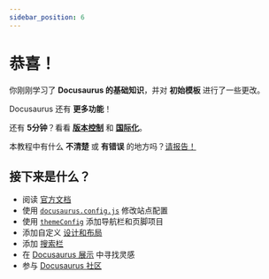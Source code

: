 ```yaml
---
sidebar_position: 6
---
```


# 恭喜！

你刚刚学习了 **Docusaurus 的基础知识**，并对 **初始模板** 进行了一些更改。

Docusaurus 还有 **更多功能**！

还有 **5分钟**？看看 **[版本控制](../tutorial-extras/manage-docs-versions.md)** 和 **[国际化](../tutorial-extras/translate-your-site.md)**。

本教程中有什么 **不清楚** 或 **有错误** 的地方吗？[请报告！](https://github.com/facebook/docusaurus/discussions/4610)

## 接下来是什么？

- 阅读 [官方文档](https://docusaurus.io/)
- 使用 [`docusaurus.config.js`](https://docusaurus.io/docs/api/docusaurus-config) 修改站点配置
- 使用 [`themeConfig`](https://docusaurus.io/docs/api/themes/configuration) 添加导航栏和页脚项目
- 添加自定义 [设计和布局](https://docusaurus.io/docs/styling-layout)
- 添加 [搜索栏](https://docusaurus.io/docs/search)
- 在 [Docusaurus 展示](https://docusaurus.io/showcase) 中寻找灵感
- 参与 [Docusaurus 社区](https://docusaurus.io/community/support)
